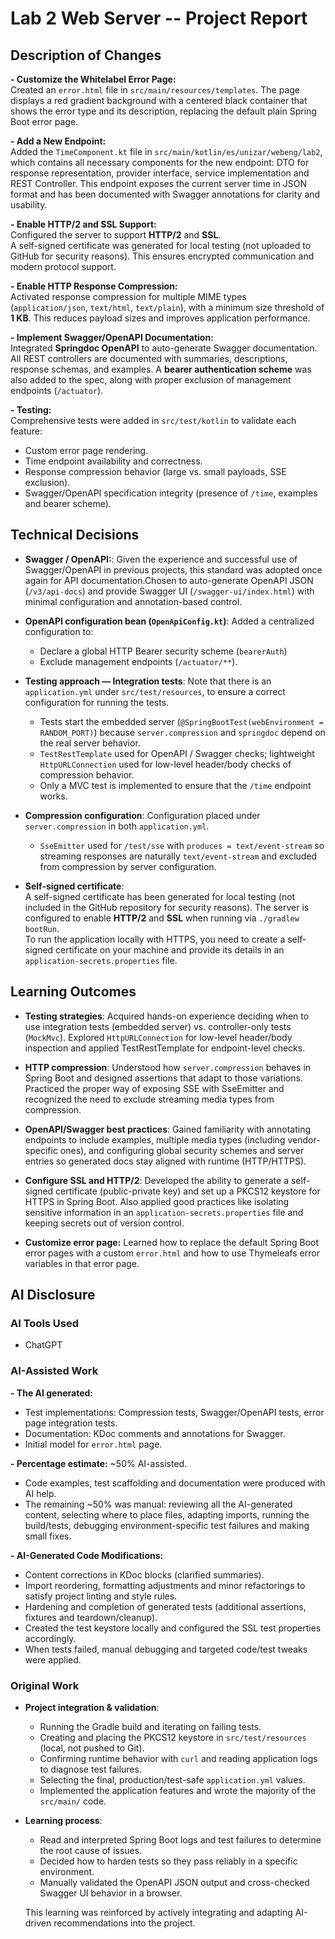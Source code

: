 # Lab 2 Web Server -- Project Report

## Description of Changes

**- Customize the Whitelabel Error Page:**  
Created an `error.html` file in `src/main/resources/templates`. The page displays a red gradient background with a centered black container that shows the error type and its description, replacing the default plain Spring Boot error page.  

**- Add a New Endpoint:**  
Added the `TimeComponent.kt` file in `src/main/kotlin/es/unizar/webeng/lab2`, which contains all necessary components for the new endpoint: DTO for response representation, provider interface, service implementation and REST Controller. This endpoint exposes the current server time in JSON format and has been documented with Swagger annotations for clarity and usability.  

**- Enable HTTP/2 and SSL Support:**  
Configured the server to support **HTTP/2** and **SSL**.  
A self-signed certificate was generated for local testing (not uploaded to GitHub for security reasons). This ensures encrypted communication and modern protocol support.  

**- Enable HTTP Response Compression:**  
Activated response compression for multiple MIME types (`application/json`, `text/html`, `text/plain`), with a minimum size threshold of **1 KB**. This reduces payload sizes and improves application performance.  

**- Implement Swagger/OpenAPI Documentation:**  
Integrated **Springdoc OpenAPI** to auto-generate Swagger documentation.  
All REST controllers are documented with summaries, descriptions, response schemas, and examples. A **bearer authentication scheme** was also added to the spec, along with proper exclusion of management endpoints (`/actuator`).  

**- Testing:**  
Comprehensive tests were added in `src/test/kotlin` to validate each feature:  
- Custom error page rendering.  
- Time endpoint availability and correctness.  
- Response compression behavior (large vs. small payloads, SSE exclusion).  
- Swagger/OpenAPI specification integrity (presence of `/time`, examples and bearer scheme). 


## Technical Decisions

- **Swagger / OpenAPI:**: 
Given the experience and successful use of Swagger/OpenAPI in previous projects, this standard was adopted once again for API documentation.Chosen to auto-generate OpenAPI JSON (`/v3/api-docs`) and provide Swagger UI (`/swagger-ui/index.html`) with minimal configuration and annotation-based control.

- **OpenAPI configuration bean (`OpenApiConfig.kt`)**: 
Added a centralized configuration to:
  - Declare a global HTTP Bearer security scheme (`bearerAuth`)
  - Exclude management endpoints (`/actuator/**`).

- **Testing approach — Integration tests**:
Note that there is an `application.yml` under `src/test/resources`, to ensure a correct configuration for running the tests.
  - Tests start the embedded server (`@SpringBootTest(webEnvironment = RANDOM_PORT)`) because `server.compression` and `springdoc` depend on the real server behavior.
  - `TestRestTemplate` used for OpenAPI / Swagger checks; lightweight `HttpURLConnection` used for low-level header/body checks of compression behavior.
  - Only a MVC test is implemented to ensure that the `/time` endpoint works.

- **Compression configuration**:
  Configuration placed under `server.compression` in both `application.yml`.
  - `SseEmitter` used for `/test/sse` with `produces = text/event-stream` so streaming responses are naturally `text/event-stream` and excluded from compression by server configuration.

- **Self-signed certificate**:  
  A self-signed certificate has been generated for local testing (not included in the GitHub repository for security reasons). The server is configured to enable **HTTP/2** and **SSL** when running via `./gradlew bootRun`.  
  To run the application locally with HTTPS, you need to create a self-signed certificate on your machine and provide its details in an `application-secrets.properties` file.


## Learning Outcomes

- **Testing strategies**: 
Acquired hands-on experience deciding when to use integration tests (embedded server) vs. controller-only tests (`MockMvc`). Explored `HttpURLConnection` for low-level header/body inspection and applied TestRestTemplate for endpoint-level checks.

- **HTTP compression**: 
Understood how `server.compression` behaves in Spring Boot and designed assertions that adapt to those variations. Practiced the proper way of exposing SSE with SseEmitter and recognized the need to exclude streaming media types from compression.

- **OpenAPI/Swagger best practices**: 
Gained familiarity with annotating endpoints to include examples, multiple media types (including vendor-specific ones), and configuring global security schemes and server entries so generated docs stay aligned with runtime (HTTP/HTTPS).

- **Configure SSL and HTTP/2**:
Developed the ability to generate a self-signed certificate (public-private key) and set up a PKCS12 keystore for HTTPS in Spring Boot. Also applied good practices like isolating sensitive information in an `application-secrets.properties` file and keeping secrets out of version control.

- **Customize error page:**
Learned how to replace the default Spring Boot error pages with a custom `error.html` and how to use Thymeleafs error variables in that error page.


## AI Disclosure
### AI Tools Used
- ChatGPT

### AI-Assisted Work

**- The AI generated:**
  - Test implementations: Compression tests, Swagger/OpenAPI tests, error page integration tests.
  - Documentation: KDoc comments and annotations for Swagger.
  - Initial model for `error.html` page.

**- Percentage estimate:** ~50% AI-assisted.  
  - Code examples, test scaffolding and documentation were produced with AI help.
  - The remaining ~50% was manual: reviewing all the AI-generated content, selecting where to place files, adapting imports, running the build/tests, debugging environment-specific test failures and making small fixes.

**- AI-Generated Code Modifications:**
  - Content corrections in KDoc blocks (clarified summaries).
  - Import reordering, formatting adjustments and minor refactorings to satisfy project linting and style rules.
  - Hardening and completion of generated tests (additional assertions, fixtures and teardown/cleanup).
  - Created the test keystore locally and configured the SSL test properties accordingly.
  - When tests failed, manual debugging and targeted code/test tweaks were applied.

### Original Work

- **Project integration & validation**:
  - Running the Gradle build and iterating on failing tests.
  - Creating and placing the PKCS12 keystore in `src/test/resources` (local, not pushed to Git).
  - Confirming runtime behavior with `curl` and reading application logs to diagnose test failures.
  - Selecting the final, production/test-safe `application.yml` values.
  - Implemented the application features and wrote the majority of the `src/main/` code.

- **Learning process**:
  - Read and interpreted Spring Boot logs and test failures to determine the root cause of issues.
  - Decided how to harden tests so they pass reliably in a specific environment.
  - Manually validated the OpenAPI JSON output and cross-checked Swagger UI behavior in a browser.

  This learning was reinforced by actively integrating and adapting AI-driven recommendations into the project.
